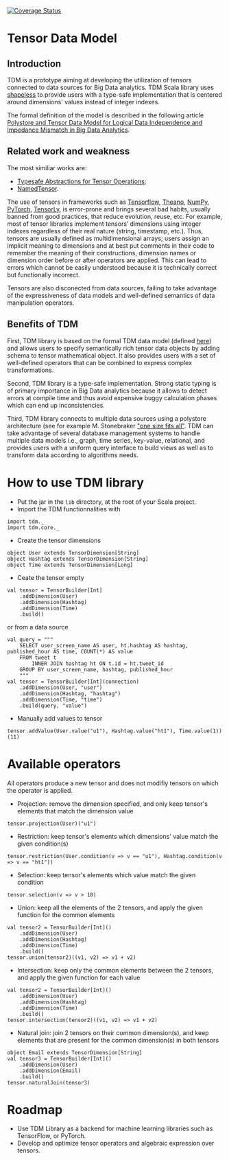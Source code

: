 [![Coverage Status](https://coveralls.io/repos/github/AnnabelleGillet/TDM/badge.svg)](https://coveralls.io/github/AnnabelleGillet/TDM)

# Tensor Data Model
## Introduction
TDM is a prototype aiming at developing the utilization of tensors connected to data sources for Big Data analytics.
TDM Scala library uses [shapeless](https://github.com/milessabin/shapeless) to provide users with a type-safe implementation that is centered around dimensions' values instead of integer indexes.

The formal definition of the model is described in the following  article [Polystore and Tensor Data Model for Logical Data Independence and Impedance Mismatch in Big Data Analytics](https://link.springer.com/chapter/10.1007/978-3-662-60531-8_3). 

## Related work and weakness
The most similiar works are:
* [Typesafe Abstractions for Tensor Operations](https://arxiv.org/abs/1710.06892);
* [NamedTensor](https://github.com/harvardnlp/NamedTensor).


The use of tensors in frameworks such as [Tensorflow](https://www.tensorflow.org/), [Theano](http://deeplearning.net/software/theano/), [NumPy](https://numpy.org/), [PyTorch](https://pytorch.org), [TensorLy](http://tensorly.org), is error-prone and brings several bad habits, usually banned from good practices, that reduce evolution, reuse, etc. 
For example, most of tensor libraries implement tensors’ dimensions using integer indexes regardless of their real nature (string, timestamp, etc.). Thus, tensors are usually defined as multidimensional arrays; users assign an implicit meaning to dimensions and at best put comments in their code to remember the meaning of their constructions, dimension names or dimension order before or after operators are applied. This can lead to errors which cannot be easily understood because it is technically correct but functionally incorrect. 

Tensors are also disconected from data sources, failing to take advantage of the expressiveness of data models and  well-defined semantics of data manipulation operators.

## Benefits of TDM

First, TDM library is based on the formal TDM data model (defined [here](https://link.springer.com/chapter/10.1007/978-3-662-60531-8_3)) and allows users to specify  semantically rich tensor data objects by adding schema to tensor mathematical object. It also provides users with a set of well-defined operators that can be combined to express complex transformations. 

Second, TDM library is a type-safe implementation. Strong static typing is of primary importance in Big Data analytics because it allows to detect errors at compile time and thus avoid expensive buggy calculation phases which can end up inconsistencies. 

Third, TDM library connects to multiple data sources using a polystore architecture (see for example M. Stonebraker ["one size fits all"](https://dl.acm.org/doi/10.1109/ICDE.2005.1). TDM can take advantage of several database management systems to handle multiple data models i.e., graph, time series, key-value, relational, and provides users with a uniform query interface to build views as well as to transform data according to algorithms needs.


# How to use TDM library
* Put the jar in the `lib` directory, at the root of your Scala project.
* Import the TDM functionnalities with 
```
import tdm._
import tdm.core._
```
* Create the tensor dimensions
```
object User extends TensorDimension[String]
object Hashtag extends TensorDimension[String]
object Time extends TensorDimension[Long]
```
* Ceate the tensor empty
```
val tensor = TensorBuilder[Int]
	.addDimension(User)
	.addDimension(Hashtag)
	.addDimension(Time)
	.build()
```
or from a data source
```
val query = """
    SELECT user_screen_name AS user, ht.hashtag AS hashtag, published_hour AS time, COUNT(*) AS value 
    FROM tweet t 
        INNER JOIN hashtag ht ON t.id = ht.tweet_id 
    GROUP BY user_screen_name, hashtag, published_hour
    """
val tensor = TensorBuilder[Int](connection)
    .addDimension(User, "user")
    .addDimension(Hashtag, "hashtag")
    .addDimension(Time, "time")
    .build(query, "value")
```

* Manually add values to tensor
```
tensor.addValue(User.value("u1"), Hashtag.value("ht1"), Time.value(1))(11)
```

# Available operators
All operators produce a new tensor and does not modifiy tensors on which the operator is applied.

* Projection: remove the dimension specified, and only keep tensor's elements that match the dimension value
```
tensor.projection(User)("u1")
```

* Restriction: keep tensor's elements which dimensions' value match the given condition(s)
```
tensor.restriction(User.condition(v => v == "u1"), Hashtag.condition(v => v == "ht1"))
```

* Selection: keep tensor's elements which value match the given condition
```
tensor.selection(v => v > 10)
```

* Union: keep all the elements of the 2 tensors, and apply the given function for the common elements
```
val tensor2 = TensorBuilder[Int]()
    .addDimension(User)
    .addDimension(Hashtag)
    .addDimension(Time)
    .build()
tensor.union(tensor2)((v1, v2) => v1 + v2)
```

* Intersection: keep only the common elements between the 2 tensors, and apply the given function for each value
```
val tensor2 = TensorBuilder[Int]()
    .addDimension(User)
    .addDimension(Hashtag)
    .addDimension(Time)
    .build()
tensor.intersection(tensor2)((v1, v2) => v1 + v2)
```

* Natural join: join 2 tensors on their common dimension(s), and keep elements that are present for the common dimension(s) in both tensors
```
object Email extends TensorDimension[String]
val tensor3 = TensorBuilder[Int]()
    .addDimension(User)
    .addDimension(Email)
    .build()
tensor.naturalJoin(tensor3)
```

# Roadmap
* Use TDM Library as a backend for machine learning libraries such as TensorFlow, or PyTorch.
* Develop and optimize tensor operators and algebraic expression over tensors.